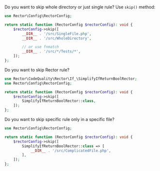 Do you want to skip whole directory or just single rule? Use `skip()` method:

```php
use Rector\Config\RectorConfig;

return static function (RectorConfig $rectorConfig): void {
    $rectorConfig->skip([
        __DIR__ . '/src/SingleFile.php',
        __DIR__ . '/src/WholeDirectory',

        // or use fnmatch
        __DIR__ . '/src/*/Tests/*',
    ]);
};
```

Do you want to skip Rector rule?

```php
use Rector\CodeQuality\Rector\If_\SimplifyIfReturnBoolRector;
use Rector\Config\RectorConfig;

return static function (RectorConfig $rectorConfig): void {
    $rectorConfig->skip([
        SimplifyIfReturnBoolRector::class,
    ]);
};
```

Do you want to skip specific rule only in a specific file?

```php
use Rector\Config\RectorConfig;

return static function (RectorConfig $rectorConfig): void {
    $rectorConfig->skip([
        SimplifyIfReturnBoolRector::class => [
            __DIR__ . '/src/ComplicatedFile.php',
        ],
    ]);
};
```
